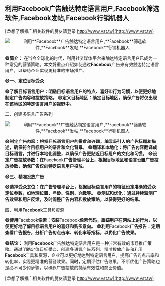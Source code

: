 ## **利用**Facebook**广告触达特定语言用户,**Facebook**筛选软件,**Facebook**发帖,**Facebook**行销机器人**

[😍想了解推广相关软件的朋友请登录 http://www.vst.tw](http://www.vst.tw)

 <center><img src="https://vst.tw/MP4/tuiguang/png/3.png" alt="利用**Facebook**广告触达特定语言用户,**Facebook**筛选软件,**Facebook**发帖,**Facebook**行销机器人"></center>

**😄简介：**
在当今全球化的时代，利用社交媒体平台来触达特定语言用户已成为一种常见的营销策略。本文将重点介绍如何通过**Facebook**广告来有效触达特定语言用户，以帮助企业实现更精准的市场推广。

**😄一、定位目标受众**

**😄了解目标语言用户：明确目标语言用户的特点、喜好和行为习惯，以便更好地制定广告内容和投放策略。**
**😄定义目标地区：确定目标地区，确保广告将仅出现在该地区的特定语言用户的视野中。**

二、创建多语言广告系列

 <center><img src="https://vst.tw/MP4/tuiguang/png/6.png" alt="利用**Facebook**广告触达特定语言用户,**Facebook**筛选软件,**Facebook**发帖,**Facebook**行销机器人"></center>

**😄制定广告内容：根据目标语言用户的需求和兴趣，编写吸引人的广告标题和描述，确保符合目标用户的语言和文化背景。**
**😄翻译和本地化：将广告内容翻译成目标语言，并进行本地化调整，以确保广告更贴近目标用户的文化和习惯。**
**😄设定广告投放参数：在**Facebook**广告管理平台上，根据目标地区和语言设置广告投放参数，确保广告仅向特定语言用户投放。**

**😄三、精准投放广告**

**😄选择受众定位：在广告管理平台上，根据目标语言用户的特征设定准确的受众定位参数，如地理位置、年龄、性别、兴趣等。**
**😄测试和优化：通过持续监测广告效果和用户反馈，及时调整广告内容和投放策略，以获得更好的结果。**

四、利用**Facebook**工具和资源

**😄使用**Facebook**像素：安装**Facebook**像素代码，跟踪用户在网站上的行为，以便更好地了解目标语言用户的喜好和购买意向。**
**😄利用**Facebook**广告报告：定期查看广告报告，分析广告的点击率、转化率等指标，以优化广告效果。**

**😄结论：**
利用**Facebook**广告触达特定语言用户是一种非常有效的市场推广策略。通过明确定位目标受众、创建多语言广告系列、精准投放广告和利用**Facebook**工具和资源，企业可以更好地达到特定语言用户，提高广告的点击率和转化率，实现更精准的营销效果。同时，定期评估广告效果，不断优化广告策略也是必不可少的步骤，以确保广告投放的持续有效性和商业价值。

[😍想了解推广相关软件的朋友请登录 http://www.vst.tw](http://www.vst.tw)



